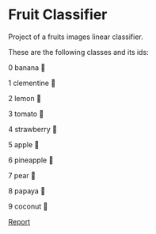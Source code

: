 # Fruit Classifier
Project of a fruits images linear classifier.

These are the following classes and its ids:

0 banana 🍌

1 clementine 🍊

2 lemon 🍋

3 tomato 🍅

4 strawberry 🍓

5 apple 🍎

6 pineapple 🍍

7 pear 🍐

8 papaya 🥭

9 coconut 🥥

[Report](https://github.com/schmoellerIuri/FruitClassifier/blob/master/Report.pdf)
